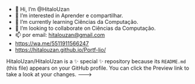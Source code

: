 - 👋 Hi, I’m @HitaloUzan
- 👀 I’m interested in Aprender e compartilhar.
- 🌱 I’m currently learning  Ciências da Computação.
- 💞️ I’m looking to collaborate on Ciências da Computação.
- 📫 por email: hitalouzan@gmail.com
- https://wa.me/5511911566247
- https://hitalouzan.github.io/Portf-lio/
 
HitaloUzan/HitaloUzan is a ✨ special ✨ repository because its `README.md` (this file) appears on your GitHub profile.
You can click the Preview link to take a look at your changes.
--->
